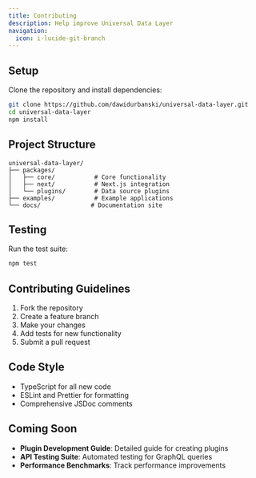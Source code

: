 ```yaml
---
title: Contributing
description: Help improve Universal Data Layer
navigation:
  icon: i-lucide-git-branch
---
```


## Setup

Clone the repository and install dependencies:

```bash
git clone https://github.com/dawidurbanski/universal-data-layer.git
cd universal-data-layer
npm install
```

## Project Structure

```
universal-data-layer/
├── packages/
│   ├── core/           # Core functionality
│   ├── next/           # Next.js integration
│   └── plugins/        # Data source plugins
├── examples/           # Example applications
└── docs/              # Documentation site
```

## Testing

Run the test suite:

```bash
npm test
```

## Contributing Guidelines

1. Fork the repository
2. Create a feature branch
3. Make your changes
4. Add tests for new functionality
5. Submit a pull request

## Code Style

- TypeScript for all new code
- ESLint and Prettier for formatting
- Comprehensive JSDoc comments

## Coming Soon

- **Plugin Development Guide**: Detailed guide for creating plugins
- **API Testing Suite**: Automated testing for GraphQL queries
- **Performance Benchmarks**: Track performance improvements
